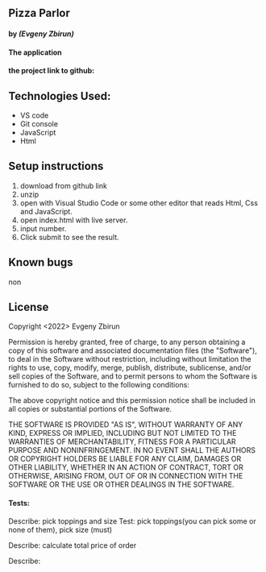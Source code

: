 ## Pizza Parlor

#### by _**(Evgeny Zbirun)**_

#### The application



#### the project link to github: 

## Technologies Used:
* VS code
* Git console
* JavaScript
* Html 

## Setup instructions

1. download from github link
2. unzip
3. open with Visual Studio Code or some other editor that reads Html, Css and JavaScript.
4. open index.html with live server.
5. input number.
6. Click submit to see the result.

## Known bugs
 non

## License

Copyright <2022> Evgeny Zbirun

Permission is hereby granted, free of charge, to any person obtaining a copy of this software and associated documentation files (the "Software"), to deal in the Software without restriction, including without limitation the rights to use, copy, modify, merge, publish, distribute, sublicense, and/or sell copies of the Software, and to permit persons to whom the Software is furnished to do so, subject to the following conditions:

The above copyright notice and this permission notice shall be included in all copies or substantial portions of the Software.

THE SOFTWARE IS PROVIDED "AS IS", WITHOUT WARRANTY OF ANY KIND, EXPRESS OR IMPLIED, INCLUDING BUT NOT LIMITED TO THE WARRANTIES OF MERCHANTABILITY, FITNESS FOR A PARTICULAR PURPOSE AND NONINFRINGEMENT. IN NO EVENT SHALL THE AUTHORS OR COPYRIGHT HOLDERS BE LIABLE FOR ANY CLAIM, DAMAGES OR OTHER LIABILITY, WHETHER IN AN ACTION OF CONTRACT, TORT OR OTHERWISE, ARISING FROM, OUT OF OR IN CONNECTION WITH THE SOFTWARE OR THE USE OR OTHER DEALINGS IN THE SOFTWARE.

#### Tests:

Describe: pick toppings and size
Test: pick toppings(you can pick some or none of them), pick size (must)


Describe: calculate total price of order


Describe: